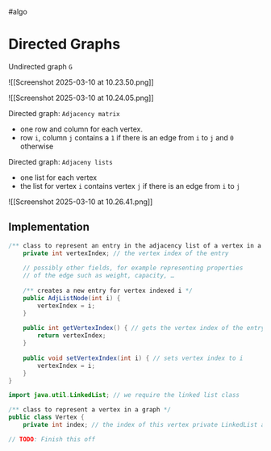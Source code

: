 #algo
# Directed Graphs

Undirected graph `G`

![[Screenshot 2025-03-10 at 10.23.50.png]]

![[Screenshot 2025-03-10 at 10.24.05.png]]

Directed graph: `Adjacency matrix`
- one row and column for each vertex.
- row `i`, column `j` contains a `1` if there is an edge from `i` to `j` and `0` otherwise

Directed graph: `Adjaceny lists`
- one list for each vertex
- the list for vertex `i` contains vertex `j` if there is an edge from `i` to `j`

![[Screenshot 2025-03-10 at 10.26.41.png]]

## Implementation

```java
/** class to represent an entry in the adjacency list of a vertex in a graph */ public class AdjListNode {
	private int vertexIndex; // the vertex index of the entry 
	
	// possibly other fields, for example representing properties 
	// of the edge such as weight, capacity, … 
	
	/** creates a new entry for vertex indexed i */
	public AdjListNode(int i) {
		vertexIndex = i;
	}
	
	public int getVertexIndex() { // gets the vertex index of the entry 
		return vertexIndex;
	}
	
	public void setVertexIndex(int i) { // sets vertex index to i
		vertexIndex = i;
	}
}

import java.util.LinkedList; // we require the linked list class

/** class to represent a vertex in a graph */
public class Vertex {
	private int index; // the index of this vertex private LinkedList adjList; // the adjacency list of vertex // possibly other fields, e.g. representing data stored at the node /** create a new instance of vertex with index i */ public Vertex(int i) { index = i; // set index adjList = new LinkedList();// create empty adjacency list } /** return the index of the vertex */ public int getIndex(){ return index; }

// TODO: Finish this off
```
